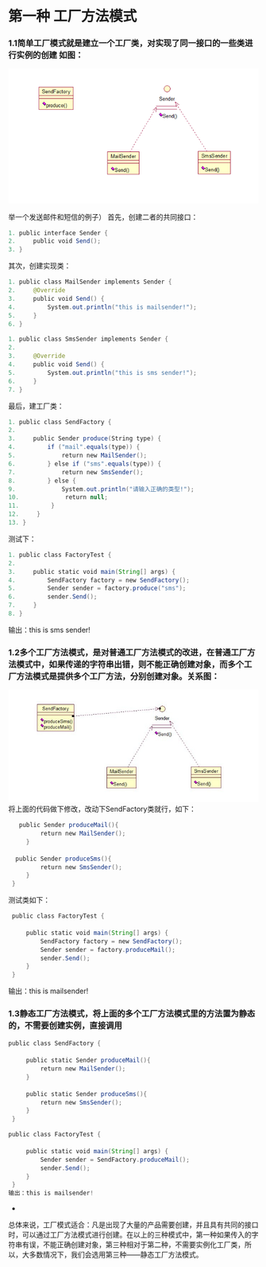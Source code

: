 # 第一种 工厂方法模式
### 1.1简单工厂模式就是建立一个工厂类，对实现了同一接口的一些类进行实例的创建 如图：

![factory01](/java23种设计模式/img/factory01.png)

举一个发送邮件和短信的例子）
首先，创建二者的共同接口：
```java  
1. public interface Sender {  
2.     public void Send();  
3. }  
```
其次，创建实现类：
```java 
1. public class MailSender implements Sender {  
2.     @Override  
3.     public void Send() {  
4.         System.out.println("this is mailsender!");  
5.     }  
6. }  
```
```java 
1. public class SmsSender implements Sender {  
2.   
3.     @Override  
4.     public void Send() {  
5.         System.out.println("this is sms sender!");  
6.     }  
7. }  
```
最后，建工厂类：
```java 
1. public class SendFactory {  
2.   
3.     public Sender produce(String type) {  
4.         if ("mail".equals(type)) {  
5.             return new MailSender();  
6.         } else if ("sms".equals(type)) {  
7.             return new SmsSender();  
8.         } else {  
9.             System.out.println("请输入正确的类型!");  
10.             return null;  
11.         }  
12.     }  
13. }  
```
测试下：
```java 
1. public class FactoryTest {  
2.   
3.     public static void main(String[] args) {  
4.         SendFactory factory = new SendFactory();  
5.         Sender sender = factory.produce("sms");  
6.         sender.Send();  
7.     }  
8. } 
```
输出：this is sms sender!

### 1.2多个工厂方法模式，是对普通工厂方法模式的改进，在普通工厂方法模式中，如果传递的字符串出错，则不能正确创建对象，而多个工厂方法模式是提供多个工厂方法，分别创建对象。关系图：

![factory01](/java23种设计模式/img/factory02.png)
将上面的代码做下修改，改动下SendFactory类就行，如下：
```java 
   public Sender produceMail(){  
         return new MailSender();  
     }  
            
  public Sender produceSms(){  
         return new SmsSender();  
     }  
 }  
```
测试类如下：
```java 
 public class FactoryTest {  
 
     public static void main(String[] args) {  
         SendFactory factory = new SendFactory();  
         Sender sender = factory.produceMail();  
         sender.Send();  
     }  
 } 
```
输出：this is mailsender!

### 1.3静态工厂方法模式，将上面的多个工厂方法模式里的方法置为静态的，不需要创建实例，直接调用
```java 
public class SendFactory {  
       
     public static Sender produceMail(){  
         return new MailSender();  
     }  
       
     public static Sender produceSms(){  
         return new SmsSender();  
     }  
 } 
```
```java
public class FactoryTest {  
   
     public static void main(String[] args) {      
         Sender sender = SendFactory.produceMail();  
         sender.Send();  
     }  
 }  
输出：this is mailsender!
```
*
总体来说，工厂模式适合：凡是出现了大量的产品需要创建，并且具有共同的接口时，可以通过工厂方法模式进行创建。在以上的三种模式中，第一种如果传入的字符串有误，不能正确创建对象，第三种相对于第二种，不需要实例化工厂类，所以，大多数情况下，我们会选用第三种——静态工厂方法模式。

